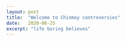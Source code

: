```yaml
---
layout: post
title:  "Welcome to Chinmoy controversies"
date:   2020-06-25
excerpt: "life boring believes"
---
```

